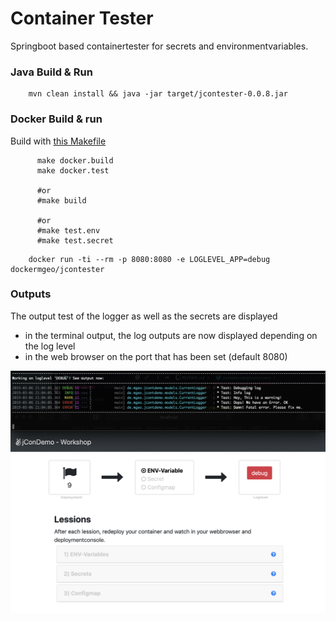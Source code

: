 # Container Tester
Springboot based containertester for secrets and environmentvariables. 


### Java Build & Run
```
    mvn clean install && java -jar target/jcontester-0.0.8.jar
```

### Docker Build & run

Build with [this Makefile](Makefile)
```
      make docker.build
      make docker.test
      
      #or
      #make build
      
      #or
      #make test.env
      #make test.secret
```

```
    docker run -ti --rm -p 8080:8080 -e LOGLEVEL_APP=debug dockermgeo/jcontester
```


### Outputs
The output test of the logger as well as the secrets are displayed
* in the terminal output, the log outputs are now displayed depending on the log level
* in the web browser on the port that has been set (default 8080)

![docs/app_screenshot.png](docs/app_screenshot.png)


